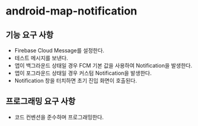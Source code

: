 # android-map-notification

## 기능 요구 사항
- Firebase Cloud Message를 설정한다.
- 테스트 메시지를 보낸다.
- 앱이 백그라운드 상태일 경우 FCM 기본 값을 사용하여 Notification을 발생한다.
- 앱이 포그라운드 상태일 경우 커스텀 Notification을 발생한다.
- Notification 창을 터치하면 초기 진입 화면이 호출된다.

## 프로그래밍 요구 사항
- 코드 컨벤션을 준수하며 프로그래밍한다.


